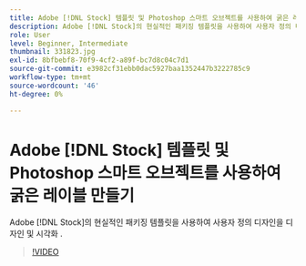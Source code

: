 ```yaml
---
title: Adobe [!DNL Stock] 템플릿 및 Photoshop 스마트 오브젝트를 사용하여 굵은 레이블 만들기
description: Adobe [!DNL Stock]의 현실적인 패키징 템플릿을 사용하여 사용자 정의 디자인을 디자인 및 시각화
role: User
level: Beginner, Intermediate
thumbnail: 331823.jpg
exl-id: 8bfbebf8-70f9-4cf2-a89f-bc7d8c04c7d1
source-git-commit: e3982cf31ebb0dac5927baa1352447b3222785c9
workflow-type: tm+mt
source-wordcount: '46'
ht-degree: 0%

---
```


# Adobe [!DNL Stock] 템플릿 및 Photoshop 스마트 오브젝트를 사용하여 굵은 레이블 만들기

Adobe [!DNL Stock]의 현실적인 패키징 템플릿을 사용하여 사용자 정의 디자인을 디자인 및 시각화    .

>[!VIDEO](https://video.tv.adobe.com/v/331823?hidetitle=true)
